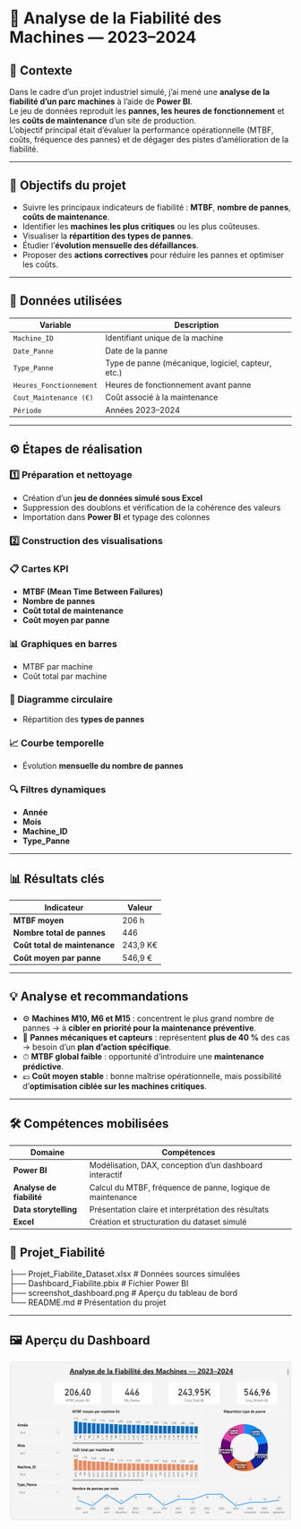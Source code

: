 # 🔧 Analyse de la Fiabilité des Machines — 2023–2024

## 📄 Contexte  
Dans le cadre d’un projet industriel simulé, j’ai mené une **analyse de la fiabilité d’un parc machines** à l’aide de **Power BI**.  
Le jeu de données reproduit les **pannes, les heures de fonctionnement** et les **coûts de maintenance** d’un site de production.  
L’objectif principal était d’évaluer la performance opérationnelle (MTBF, coûts, fréquence des pannes) et de dégager des pistes d’amélioration de la fiabilité.

---

## 🎯 Objectifs du projet  
- Suivre les principaux indicateurs de fiabilité : **MTBF**, **nombre de pannes**, **coûts de maintenance**.  
- Identifier les **machines les plus critiques** ou les plus coûteuses.  
- Visualiser la **répartition des types de pannes**.  
- Étudier l’**évolution mensuelle des défaillances**.  
- Proposer des **actions correctives** pour réduire les pannes et optimiser les coûts.

---

## 🧩 Données utilisées  
| Variable | Description |
|-----------|-------------|
| `Machine_ID` | Identifiant unique de la machine |
| `Date_Panne` | Date de la panne |
| `Type_Panne` | Type de panne (mécanique, logiciel, capteur, etc.) |
| `Heures_Fonctionnement` | Heures de fonctionnement avant panne |
| `Cout_Maintenance (€)` | Coût associé à la maintenance |
| `Période` | Années 2023–2024 |

---

## ⚙️ Étapes de réalisation  

### 1️⃣ Préparation et nettoyage  
- Création d’un **jeu de données simulé sous Excel**  
- Suppression des doublons et vérification de la cohérence des valeurs  
- Importation dans **Power BI** et typage des colonnes  


### 2️⃣ Construction des visualisations

### 📋 Cartes KPI
- **MTBF (Mean Time Between Failures)**  
- **Nombre de pannes**  
- **Coût total de maintenance**  
- **Coût moyen par panne**

### 📊 Graphiques en barres
- MTBF par machine  
- Coût total par machine  

### 🥧 Diagramme circulaire
- Répartition des **types de pannes**

### 📈 Courbe temporelle
- Évolution **mensuelle du nombre de pannes**

### 🔍 Filtres dynamiques
- **Année**  
- **Mois**  
- **Machine_ID**  
- **Type_Panne**

---

## 📊 Résultats clés

| Indicateur | Valeur |
|-------------|---------|
| **MTBF moyen** | 206 h |
| **Nombre total de pannes** | 446 |
| **Coût total de maintenance** | 243,9 K€ |
| **Coût moyen par panne** | 546,9 € |

---

## 💡 Analyse et recommandations

- ⚙️ **Machines M10, M6 et M15** : concentrent le plus grand nombre de pannes → à **cibler en priorité pour la maintenance préventive**.  
- 🔧 **Pannes mécaniques et capteurs** : représentent **plus de 40 %** des cas → besoin d’un **plan d’action spécifique**.  
- ⏱ **MTBF global faible** : opportunité d’introduire une **maintenance prédictive**.  
- 💶 **Coût moyen stable** : bonne maîtrise opérationnelle, mais possibilité d’**optimisation ciblée sur les machines critiques**.

---

## 🛠 Compétences mobilisées

| Domaine | Compétences |
|----------|--------------|
| **Power BI** | Modélisation, DAX, conception d’un dashboard interactif |
| **Analyse de fiabilité** | Calcul du MTBF, fréquence de panne, logique de maintenance |
| **Data storytelling** | Présentation claire et interprétation des résultats |
| **Excel** | Création et structuration du dataset simulé |

## 📂 Projet_Fiabilité

├── Projet_Fiabilite_Dataset.xlsx     # Données sources simulées  
├── Dashboard_Fiabilite.pbix          # Fichier Power BI  
├── screenshot_dashboard.png          # Aperçu du tableau de bord  
└── README.md                         # Présentation du projet  

---

## 🖼️ Aperçu du Dashboard

![Dashboard Preview](screenshot_dashboard.png)
